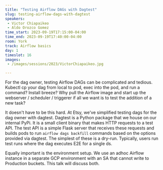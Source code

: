 ```yaml
---
title: "Testing Airflow DAGs with Dagtest"
slug: testing-airflow-dags-with-dagtest
speakers:
 - Victor Chiapaikeo
 - Aldo Orozco Gomez
time_start: 2023-09-19T17:15:00-04:00
time_end: 2023-09-19T17:40:00-04:00
room: York
track: Airflow basics
day: 1
timeslot: 16
images:
 - /images/sessions/2023/VictorChiapaikeo.jpg

---
```


For the dag owner, testing Airflow DAGs can be complicated and tedious. Kubectl cp your dag from local to pod, exec into the pod, and run a command? Install breeze? Why pull the Airflow image and start up the webserver / scheduler / triggerer if all we want is to test the addition of a new task?
 
 
 
 It doesn't have to be this hard. At Etsy, we've simplified testing dags for the dag owner with dagtest. Dagtest is a Python package that we house on our internal PyPi. It is a small client binary that makes HTTP requests to a test API. The test API is a simple Flask server that receives these requests and builds pods to run `airflow dags backfill` commands based on the options provided via dagtest. The simplest of these is a dry-run. Typically, users run test runs where the dag executes E2E for a single ds.
 
 
 
 Equally important is the environment setup. We use an adhoc Airflow instance in a separate GCP environment with an SA that cannot write to Production buckets. This talk will discuss both.